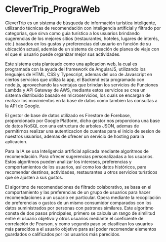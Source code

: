 # CleverTrip_PrograWeb   

CleverTrip es un sistema de búsqueda de información turística inteligente, utilizando técnicas de recomendación con inteligencia artificial y filtrado por categorías, que sirva como guía turístico a los usuarios brindando sugerencias de los mejores sitios (restaurantes, hoteles, lugares de interés, etc.) basados en los gustos y preferencias del usuario en función de su ubicación actual, además de un sistema de creación de planes de viaje con el que el usuario puede organizar mejor sus actividades.

Este sistema esta planteado como una aplicacion web, la cual es programada con la ayuda del framework de AngularJS, utilizando los lenguajes de HTML, CSS y Typescript, ademas del uso de Javascript en ciertos servicios que utiliza la app, el Backend esta programado con node.js, aprovechando las ventajas que brindan los servicios de Funciones Lambda y API Gateway de AWS, mediante estos servicios se crea un sistema distribuido basado en microservicios, los cuals se encargan de realizar los movimientos en la base de datos como tambien las consultas a la API de Google.

El gestor de base de datos utilizado es Firestore de Forebase, proporcionado por Google Platform, dicho gestor nos proporciona una base de datos NoSQL con una estructura de arboles JSON, ademas de permitirnos realizar una autenticacion de cuentas para el inicio de sesion de nuestros usuarios, ademas de ofrecer un servicio de hosting para la aplicacion.

Para la IA se usa Inteligencia artificial aplicada mediante algoritmos de recomendación. Para ofrecer sugerencias personalizadas a los usuarios. Estos algoritmos pueden analizar los intereses, preferencias y comportamientos de los usuarios, así como los datos históricos, para recomendar destinos, actividades, restaurantes u otros servicios turísticos que se ajusten a sus gustos.

El algoritmo de recomendaciones de filtrado colaborativo, se basa en el comportamiento y las preferencias de un grupo de usuarios para hacer recomendaciones a un usuario en particular. Opera mediante la recopilación de preferencias o gustos de un mismo consumidor comparados con los datos suministrados por personas con patrones similares. Este algoritmo consta de dos pasos principales, primero se calcula un rango de similitud entre el usuario objetivo y otros usuarios mediante el coeficiente de correlación de Pearson, y como segundo paso se clasifican los usuarios más parecidos a el usuario objetivo para así poder recomendar elementos guardados o calificados por los usuarios más parecidos.

